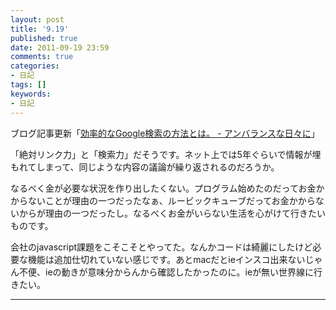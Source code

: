 ```yaml
---
layout: post
title: '9.19'
published: true
date: 2011-09-19 23:59
comments: true
categories:
- 日記
tags: []
keywords:
- 日記
---
```

ブログ記事更新「[効率的なGoogle検索の方法とは。 - アンバランスな日々に](http://d.hatena.ne.jp/soramugi/20110919/1316407614 "効率的なGoogle検索の方法とは。 - アンバランスな日々に")」

「絶対リンク力」と「検索力」だそうです。ネット上では5年ぐらいで情報が埋もれてしまって、同じような内容の議論が繰り返されるのだろうか。

なるべく金が必要な状況を作り出したくない。プログラム始めたのだってお金かからないことが理由の一つだったなぁ、ルービックキューブだってお金かからないからが理由の一つだったし。なるべくお金がいらない生活を心がけて行きたいものです。

会社のjavascript課題をこそこそとやってた。なんかコードは綺麗にしたけど必要な機能は追加仕切れていない感じです。あとmacだとieインスコ出来ないじゃん不便、ieの動きが意味分からんから確認したかったのに。ieが無い世界線に行きたい。

---

